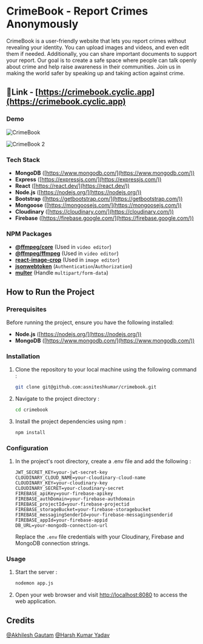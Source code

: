 # CrimeBook - Report Crimes Anonymously

CrimeBook is a user-friendly website that lets you report crimes without revealing your identity. You can upload images and videos, and even edit them if needed. Additionally, you can share important documents to support your report. Our goal is to create a safe space where people can talk openly about crime and help raise awareness in their communities. Join us in making the world safer by speaking up and taking action against crime.

## 🔗Link - [https://crimebook.cyclic.app](https://crimebook.cyclic.app)

### Demo

![CrimeBook](https://github.com/asniteshkumar/crimebook/assets/69412868/f9f8e5f7-7b7e-4103-b06e-744355b43015)

![CrimeBook 2](https://github.com/asniteshkumar/crimebook/assets/69412868/d7723264-1c60-4848-818f-724f9ee6fbe7)


### Tech Stack

* **MongoDB** ([https://www.mongodb.com/](https://www.mongodb.com/))
* **Express** ([https://expressjs.com/](https://expressjs.com/))
* **React** ([https://react.dev/](https://react.dev/))
* **Node.js** ([https://nodejs.org/](https://nodejs.org/))
* **Bootstrap** ([https://getbootstrap.com/](https://getbootstrap.com/))
* **Mongoose** ([https://mongoosejs.com/](https://mongoosejs.com/))
* **Cloudinary** ([https://cloudinary.com/](https://cloudinary.com/))
* **Firebase** ([https://firebase.google.com/](https://firebase.google.com/))

### NPM Packages

* **[@ffmpeg/core](https://www.npmjs.com/package/@ffmpeg/core)** (Used in `video editor`)
* **[@ffmpeg/ffmpeg](https://www.npmjs.com/package/@ffmpeg/ffmpeg)** (Used in `video editor`)
* **[react-image-crop](https://www.npmjs.com/package/react-image-crop)** (Used in `image editor`)
* **[jsonwebtoken](https://www.npmjs.com/package/jsonwebtoken)** (`Authentication`/`Authorization`)
* **[multer](https://www.npmjs.com/package/multer)** (Handle `multipart/form-data`)


## How to Run the Project

### Prerequisites

Before running the project, ensure you have the following installed:
* **Node.js** ([https://nodejs.org/](https://nodejs.org/))
* **MongoDB** ([https://www.mongodb.com/](https://www.mongodb.com/))


### Installation
1. Clone the repository to your local machine using the following command :
	``` bash
	git clone git@github.com:asniteshkumar/crimebook.git
	```
	
2. Navigate to the project directory :
	``` bash
	cd crimebook
	```
	
3. Install the project dependencies using npm :
	``` bash
	npm install
	```
	
### Configuration

1. In the project's root directory, create a .env file and add the following :
	```
	JWT_SECRET_KEY=your-jwt-secret-key
	CLOUDINARY_CLOUD_NAME=your-cloudinary-cloud-name
	CLOUDINARY_KEY=your-cloudinary-key
	CLOUDINARY_SECRET=your-cloudinary-secret
	FIREBASE_apiKey=your-firebase-apikey
	FIREBASE_authDomain=your-firebase-authdomain
	FIREBASE_projectId=your-firebase-projectid
	FIREBASE_storageBucket=your-firebase-storagebucket
	FIREBASE_messagingSenderId=your-firebase-messagingsenderid
	FIREBASE_appId=your-firebase-appid
	DB_URL=your-mongodb-connection-url
	```
	
	Replace the `.env` file credentials  with your Cloudinary, Firebase and MongoDB connection strings.

### Usage
1. Start the server : 
	``` bash
	nodemon app.js
	```
	
2. Open your web browser and visit [http://localhost:8080](http://localhost:8080) to access the web application. 


## Credits
[@Akhilesh Gautam](https://github.com/Akhileshgautam1903)
[@Harsh Kumar Yadav](https://github.com/harshky23)
